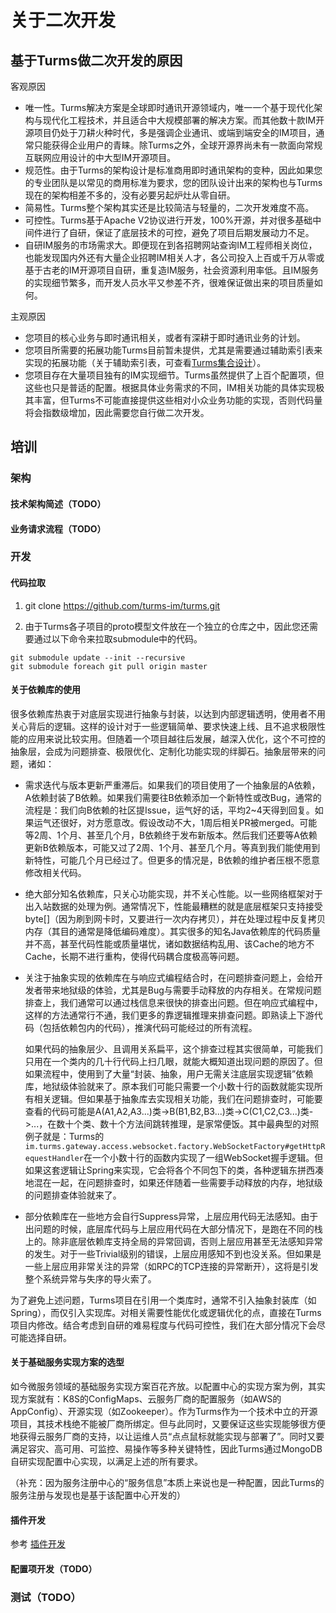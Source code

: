 # 关于二次开发

## 基于Turms做二次开发的原因

客观原因

   * 唯一性。Turms解决方案是全球即时通讯开源领域内，唯一一个基于现代化架构与现代化工程技术，并且适合中大规模部署的解决方案。而其他数十款IM开源项目仍处于刀耕火种时代，多是强调企业通讯、或端到端安全的IM项目，通常只能获得企业用户的青睐。除Turms之外，全球开源界尚未有一款面向常规互联网应用设计的中大型IM开源项目。
   * 规范性。由于Turms的架构设计是标准商用即时通讯架构的变种，因此如果您的专业团队是以常见的商用标准为要求，您的团队设计出来的架构也与Turms现在的架构相差不多的，没有必要另起炉灶从零自研。
   * 简易性。Turms整个架构其实还是比较简洁与轻量的，二次开发难度不高。
   * 可控性。Turms基于Apache V2协议进行开发，100%开源，并对很多基础中间件进行了自研，保证了底层技术的可控，避免了项目后期发展动力不足。
   * 自研IM服务的市场需求大。即便现在到各招聘网站查询IM工程师相关岗位，也能发现国内外还有大量企业招聘IM相关人才，各公司投入上百或千万从零或基于古老的IM开源项目自研，重复造IM服务，社会资源利用率低。且IM服务的实现细节繁多，而开发人员水平又参差不齐，很难保证做出来的项目质量如何。

主观原因

   * 您项目的核心业务与即时通讯相关，或者有深耕于即时通讯业务的计划。
   * 您项目所需要的拓展功能Turms目前暂未提供，尤其是需要通过辅助索引表来实现的拓展功能（关于辅助索引表，可查看[Turms集合设计](https://turms-im.github.io/docs/for-developers/schema.html)）。
   * 您项目存在大量项目独有的IM实现细节。Turms虽然提供了上百个配置项，但这些也只是普适的配置。根据具体业务需求的不同，IM相关功能的具体实现极其丰富，但Turms不可能直接提供这些相对小众业务功能的实现，否则代码量将会指数级增加，因此需要您自行做二次开发。

## 培训

### 架构

#### 技术架构简述（TODO）

#### 业务请求流程（TODO）

### 开发

#### 代码拉取

1. git clone https://github.com/turms-im/turms.git

2. 由于Turms各子项目的proto模型文件放在一个独立的仓库之中，因此您还需要通过以下命令来拉取submodule中的代码。

```
git submodule update --init --recursive
git submodule foreach git pull origin master
```

#### 关于依赖库的使用

很多依赖库热衷于对底层实现进行抽象与封装，以达到内部逻辑透明，使用者不用关心背后的逻辑。这样的设计对于一些逻辑简单、要求快速上线、且不追求极限性能的应用来说比较实用。但随着一个项目越往后发展，越深入优化，这个不可控的抽象层，会成为问题排查、极限优化、定制化功能实现的绊脚石。抽象层带来的问题，诸如：

* 需求迭代与版本更新严重滞后。如果我们的项目使用了一个抽象层的A依赖，A依赖封装了B依赖。如果我们需要往B依赖添加一个新特性或改Bug，通常的流程是：我们向B依赖的社区提Issue，运气好的话，平均2~4天得到回复。如果运气还很好，对方愿意改。假设改动不大，1周后相关PR被merged。可能等2周、1个月、甚至几个月，B依赖终于发布新版本。然后我们还要等A依赖更新B依赖版本，可能又过了2周、1个月、甚至几个月。等真到我们能使用到新特性，可能几个月已经过了。但更多的情况是，B依赖的维护者压根不愿意修改相关代码。

* 绝大部分知名依赖库，只关心功能实现，并不关心性能。以一些网络框架对于出入站数据的处理为例。通常情况下，性能最糟糕的就是底层框架只支持接受byte[]（因为刷到网卡时，又要进行一次内存拷贝），并在处理过程中反复拷贝内存（其目的通常是降低编码难度）。其实很多的知名Java依赖库的代码质量并不高，甚至代码性能或质量堪忧，诸如数据结构乱用、该Cache的地方不Cache，长期不进行重构，使得代码耦合度极高等问题。

* 关注于抽象实现的依赖库在与响应式编程结合时，在问题排查问题上，会给开发者带来地狱级的体验，尤其是Bug与需要手动释放的内存相关。在常规问题排查上，我们通常可以通过栈信息来很快的排查出问题。但在响应式编程中，这样的方法通常行不通，我们更多的靠逻辑推理来排查问题。即熟读上下游代码（包括依赖包内的代码），推演代码可能经过的所有流程。

  如果代码的抽象层少、且调用关系扁平，这个排查过程其实很简单，可能我们只用在一个类内的几十行代码上扫几眼，就能大概知道出现问题的原因了。但如果流程中，使用到了大量“封装、抽象，用户无需关注底层实现逻辑”依赖库，地狱级体验就来了。原本我们可能只需要一个小数十行的函数就能实现所有相关逻辑。但如果基于抽象库去实现相关功能，我们在问题排查时，可能要查看的代码可能是A(A1,A2,A3...)类->B(B1,B2,B3...)类->C(C1,C2,C3...)类->...，在数十个类、数十个方法间跳转推理，是家常便饭。其中最典型的对照例子就是：Turms的`im.turms.gateway.access.websocket.factory.WebSocketFactory#getHttpRequestHandler`在一个小数十行的函数内实现了一组WebSocket握手逻辑。但如果这套逻辑让Spring来实现，它会将各个不同包下的类，各种逻辑东拼西凑地混在一起，在问题排查时，如果还伴随着一些需要手动释放的内存，地狱级的问题排查体验就来了。

* 部分依赖库在一些地方会自行Suppress异常，上层应用代码无法感知。由于出问题的时候，底层库代码与上层应用代码在大部分情况下，是跑在不同的栈上的。除非底层依赖库支持全局的异常回调，否则上层应用甚至无法感知异常的发生。对于一些Trivial级别的错误，上层应用感知不到也没关系。但如果是一些上层应用非常关注的异常（如RPC的TCP连接的异常断开），这将是引发整个系统异常与失序的导火索了。

为了避免上述问题，Turms项目在引用一个类库时，通常不引入抽象封装库（如Spring），而仅引入实现库。对相关需要性能优化或逻辑优化的点，直接在Turms项目内修改。结合考虑到自研的难易程度与代码可控性，我们在大部分情况下会尽可能选择自研。

#### 关于基础服务实现方案的选型

如今微服务领域的基础服务实现方案百花齐放。以配置中心的实现方案为例，其实现方案就有：K8S的ConfigMaps、云服务厂商的配置服务（如AWS的AppConfig）、开源实现（如Zookeeper）。作为Turms作为一个技术中立的开源项目，其技术栈绝不能被厂商所绑定。但与此同时，又要保证这些实现能够很方便地获得云服务厂商的支持，以让运维人员“点点鼠标就能实现与部署了”。同时又要满足容灾、高可用、可监控、易操作等多种关键特性，因此Turms通过MongoDB自研实现配置中心实现，以满足上述的所有要求。

（补充：因为服务注册中心的“服务信息”本质上来说也是一种配置，因此Turms的服务注册与发现也是基于该配置中心开发的）

#### 插件开发

参考 [插件开发](https://turms-im.github.io/docs/for-developers/custom-plugin.html)

#### 配置项开发（TODO）

### 测试（TODO）